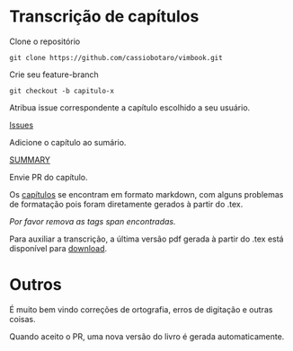 Transcrição de capítulos
========================

Clone o repositório

`git clone https://github.com/cassiobotaro/vimbook.git`

Crie seu feature-branch

`git checkout -b capitulo-x`

Atribua issue correspondente a capítulo escolhido a seu usuário.

[Issues](https://github.com/cassiobotaro/vimbook/issues)

Adicione o capítulo ao sumário.

[SUMMARY](SUMMARY.md)

Envie PR do capítulo.

Os [capítulos](https://github.com/cassiobotaro/vimbook/tree/master/chapters) se encontram em formato markdown, com alguns problemas de formatação pois foram diretamente gerados à partir do .tex.

*Por favor remova as tags span encontradas.*

Para auxiliar a transcrição, a última versão pdf gerada à partir do .tex está disponível para [download](https://github.com/cassiobotaro/vimbook/blob/master/vimbook-31-08-2009.pdf).


Outros
======

É muito bem vindo correções de ortografia, erros de digitação e outras coisas.

Quando aceito o PR, uma nova versão do livro é gerada automaticamente.
